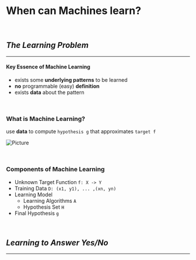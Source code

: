 # When can Machines learn?

<br />

## _The Learning Problem_
***

#### Key Essence of Machine Learning
* exists some **underlying patterns** to be learned
* **no** programmable (easy) **definition**
* exists **data** about the pattern

<br />

### What is Machine Learning?
use **data** to compute `hypothesis g` that approximates `target f`

![Picture](https://github.com/linda2020130/Notes_ML-Foundations/blob/master/Pictures/components%20of%20ml.PNG)

<br />

### **Components of Machine Learning**
* Unknown Target Function
`f: X -> Y`
* Training Data
`D: (x1, y1), ... ,(xn, yn)`
* Learning Model
  * Learning Algorithms `A`
  * Hypothesis Set `H`
* Final Hypothesis
`g `

<br />

## _Learning to Answer Yes/No_
***

